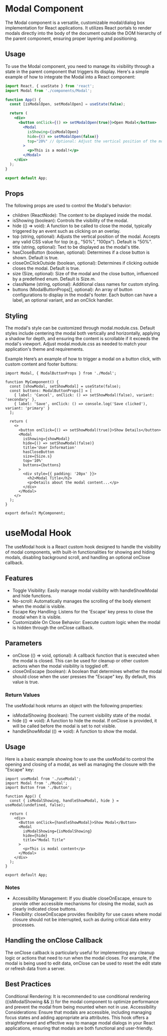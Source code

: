 # Modal Component
The Modal component is a versatile, customizable modal/dialog box implementation for React applications. It utilizes React portals to render modals directly into the body of the document outside the DOM hierarchy of the parent component, ensuring proper layering and positioning.

## Usage
To use the Modal component, you need to manage its visibility through a state in the parent component that triggers its display. Here's a simple example of how to integrate the Modal into a React component:

```jsx
import React, { useState } from 'react';
import Modal from './components/Modal';

function App() {
  const [isModalOpen, setModalOpen] = useState(false);

  return (
    <div>
      <button onClick={() => setModalOpen(true)}>Open Modal</button>
        <Modal
          isShowing={isModalOpen}
          hide={() => setModalOpen(false)}
          top="20%" // Optional: Adjust the vertical position of the modal
        >
          <p>This is a modal!</p>
        </Modal>
    </div>
  );
}

export default App;
```

## Props
The following props are used to control the Modal's behavior:

- children (ReactNode): The content to be displayed inside the modal.
- isShowing (boolean): Controls the visibility of the modal.
- hide (() => void): A function to be called to close the modal, typically triggered by an event such as clicking on an overlay. 
- top (string, optional): Adjusts the vertical position of the modal. Accepts any valid CSS value for top (e.g., "50%", "100px"). Default is "50%".
- title (string, optional): Text to be displayed as the modal's title.
- hasCloseButton (boolean, optional): Determines if a close button is shown. Default is true.
- closeOnClickOutside (boolean, optional): Determines if clicking outside closes the modal. Default is true.
- size (Size, optional): Size of the modal and the close button, influenced by a predefined enum. Default is Size.m.
- className (string, optional): Additional class names for custom styling.
- buttons (ModalButtonProps[], optional): An array of button configurations to display in the modal's footer. Each button can have a label, an optional variant, and an onClick handler.

## Styling
The modal's style can be customized through modal.module.css. Default styles include centering the modal both vertically and horizontally, applying a shadow for depth, and ensuring the content is scrollable if it exceeds the modal's viewport. Adjust modal.module.css as needed to match your application's theme and requirements.

Example
Here’s an example of how to trigger a modal on a button click, with custom content and footer buttons:

```tsx
import Modal, { ModalButtonProps } from './Modal';

function MyComponent() {
  const [showModal, setShowModal] = useState(false);
  const buttons: ModalButtonProps[] = [
    { label: 'Cancel', onClick: () => setShowModal(false), variant: 'secondary' },
    { label: 'Save', onClick: () => console.log('Save clicked'), variant: 'primary' }
  ];

  return (
    <>
      <button onClick={() => setShowModal(true)}>Show Details</button>
      <Modal
        isShowing={showModal}
        hide={() => setShowModal(false)}
        title='User Information'
        hasCloseButton
        size={Size.s}
        top='10%'
        buttons={buttons}
      >
        <div style={{ padding: '20px' }}>
          <h2>Modal Title</h2>
          <p>Details about the modal content...</p>
        </div>
      </Modal>
    </>
  );
}

export default MyComponent;

```

# useModal Hook
The useModal hook is a React custom hook designed to handle the visibility of modal components, with built-in functionalities for showing and hiding modals, disabling background scroll, and handling an optional onClose callback.

## Features
- Toggle Visibility: Easily manage modal visibility with handleShowModal and hide functions.
- No-scroll: Automatically manages the scrolling of the body element when the modal is visible.
- Escape Key Handling: Listens for the 'Escape' key press to close the modal when it is visible.
- Customizable On Close Behavior: Execute custom logic when the modal is hidden through the onClose callback.

## Parameters
- onClose (() => void, optional): A callback function that is executed when the modal is closed. This can be used for cleanup or other custom actions when the modal visibility is toggled off. 
- closeOnEscape (boolean): A boolean that determines whether the modal should close when the user presses the "Escape" key. By default, this value is true.

### Return Values
The useModal hook returns an object with the following properties:

- isModalShowing (boolean): The current visibility state of the modal.
- hide (() => void): A function to hide the modal. If onClose is provided, it will be called before the modal is set to not visible.
- handleShowModal (() => void): A function to show the modal.

## Usage
Here is a basic example showing how to use the useModal to control the opening and closing of a modal, as well as managing the closure with the "Escape" key:

```tsx
import useModal from './useModal';
import Modal from './Modal';
import Button from './Button';

function App() {
  const { isModalShowing, handleShowModal, hide } = useModal(undefined, false);

  return (
    <div>
      <Button onClick={handleShowModal}>Show Modal</Button>
      <Modal
        isModalShowing={isModalShowing}
        hide={hide}
        title="Modal Title"
      >
        <p>This is modal content</p>
      </Modal>
    </div>
  );
}

export default App;
```

### Notes
- Accessibility Management: If you disable closeOnEscape, ensure to provide other accessible mechanisms for closing the modal, such as clearly indicated close buttons.
- Flexibility: closeOnEscape provides flexibility for use cases where modal closure should not be interrupted, such as during critical data entry processes.

## Handling the onClose Callback
The onClose callback is particularly useful for implementing any cleanup logic or actions that need to run when the modal closes. For example, if the modal is being used to edit data, onClose can be used to reset the edit state or refresh data from a server.

## Best Practices
Conditional Rendering: It is recommended to use conditional rendering ({isModalShowing && <Modal />}) for the modal component to optimize performance and prevent the modal from being mounted when not in use.
Accessibility Considerations: Ensure that modals are accessible, including managing focus states and adding appropriate aria attributes.
This hook offers a straightforward and effective way to manage modal dialogs in your React applications, ensuring that modals are both functional and user-friendly.
